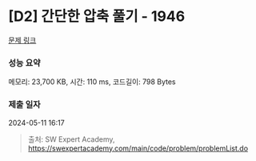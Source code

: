 # [D2] 간단한 압축 풀기 - 1946 

[문제 링크](https://swexpertacademy.com/main/code/problem/problemDetail.do?contestProbId=AV5PmkDKAOMDFAUq) 

### 성능 요약

메모리: 23,700 KB, 시간: 110 ms, 코드길이: 798 Bytes

### 제출 일자

2024-05-11 16:17



> 출처: SW Expert Academy, https://swexpertacademy.com/main/code/problem/problemList.do